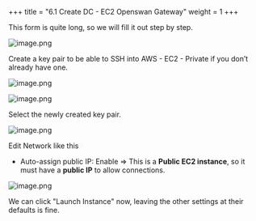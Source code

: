 +++
title = "6.1 Create DC - EC2 Openswan Gateway"
weight = 1
+++


This form is quite long, so we will fill it out step by step.


![image.png](/images/004-iv-setup-vpc-dc-resources/006-6-ec2-dc-ec2-openswan-gateway/20-350276-image.png)


Create a key pair to be able to SSH into AWS - EC2 - Private if you don’t already have one.


![image.png](/images/004-iv-setup-vpc-dc-resources/006-6-ec2-dc-ec2-openswan-gateway/20-438172-image.png)


![image.png](/images/004-iv-setup-vpc-dc-resources/006-6-ec2-dc-ec2-openswan-gateway/20-975928-image.png)


Select the newly created key pair.


![image.png](/images/004-iv-setup-vpc-dc-resources/006-6-ec2-dc-ec2-openswan-gateway/20-705378-image.png)


Edit Network like this

- Auto-assign public IP: Enable
⇒ This is a **Public EC2 instance**, so it must have a **public IP** to allow connections.

![image.png](/images/004-iv-setup-vpc-dc-resources/006-6-ec2-dc-ec2-openswan-gateway/20-689080-image.png)


We can click "Launch Instance" now, leaving the other settings at their defaults is fine.


